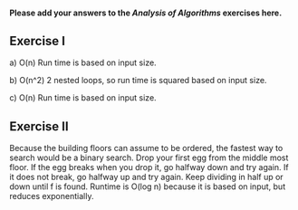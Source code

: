 #### Please add your answers to the ***Analysis of  Algorithms*** exercises here.

## Exercise I

a)  O(n) Run time is based on input size.


b)  O(n^2) 2 nested loops, so run time is squared based on input size.


c)  O(n) Run time is based on input size.

## Exercise II

Because the building floors can assume to be ordered, the fastest way to search would be a binary search. Drop your first egg from the middle most floor. If the egg breaks when you drop it, go halfway down and try again. If it does not break, go halfway up and try again. Keep dividing in half up or down until f is found. Runtime is O(log n) because it is based on input, but reduces exponentially.
